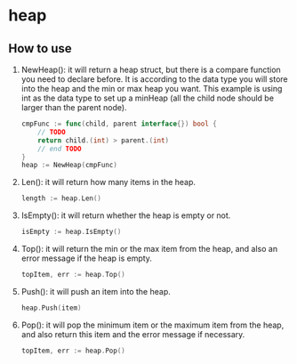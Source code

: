 # heap

## How to use

1. NewHeap(): it will return a heap struct, but there is a compare function you need to declare before. It is according to the data type you will store into the heap and the min or max heap you want.
This example is using int as the data type to set up a minHeap (all the child node should be larger than the parent node).

    ```go
    cmpFunc := func(child, parent interface{}) bool {
        // TODO
        return child.(int) > parent.(int)
        // end TODO
    }
    heap := NewHeap(cmpFunc)
    ```

2. Len(): it will return how many items in the heap.

    ```go
    length := heap.Len()
    ```

3. IsEmpty(): it will return whether the heap is empty or not.

    ```go
    isEmpty := heap.IsEmpty()
    ```

4. Top(): it will return the min or the max item from the heap, and also an error message if the heap is empty.

    ```go
    topItem, err := heap.Top()
    ```

5. Push(): it will push an item into the heap.

    ```go
    heap.Push(item)
    ```

6. Pop(): it will pop the minimum item or the maximum item from the heap, and also return this item and the error message if necessary.

    ```go
    topItem, err := heap.Pop()
    ```
